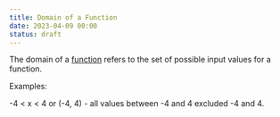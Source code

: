 ```yaml
---
title: Domain of a Function
date: 2023-04-09 00:00
status: draft
---
```


The domain of a [function](function.md) refers to the set of possible input values for a function.

Examples:

-4 < x < 4 or (-4, 4) - all values between -4 and 4 excluded -4 and 4.
